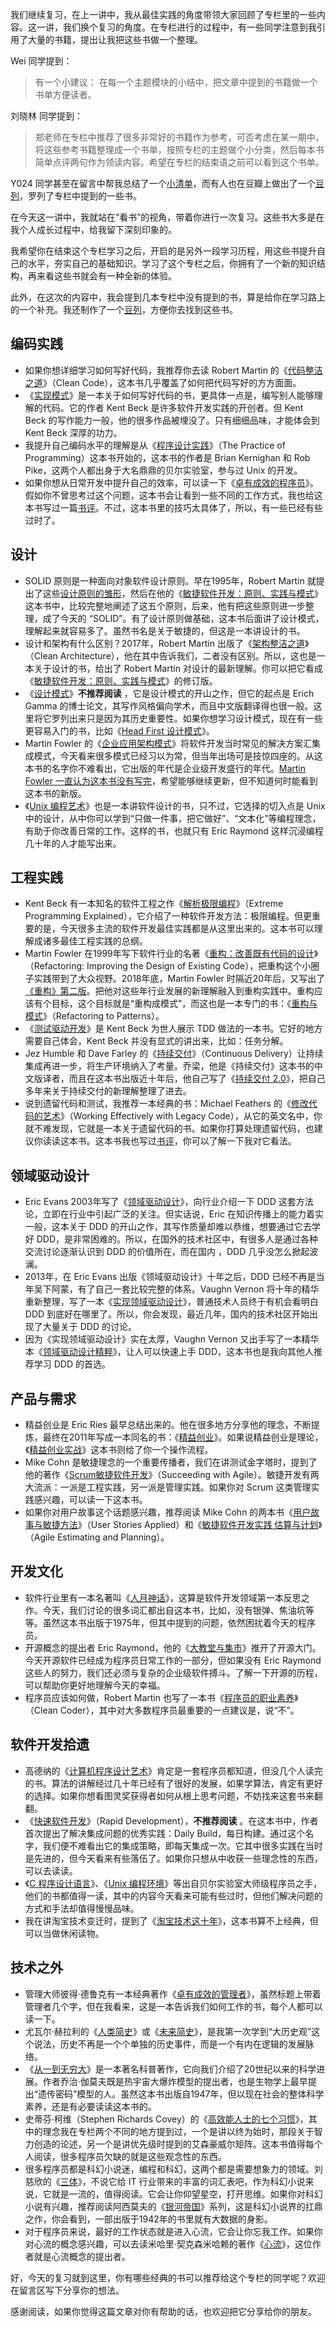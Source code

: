 我们继续复习，在上一讲中，我从最佳实践的角度带领大家回顾了专栏里的一些内容。这一讲，我们换个复习的角度。在专栏进行的过程中，有一些同学注意到我引用了大量的书籍，提出让我把这些书做一个整理。

Wei 同学提到：

> 有一个小建议： 在每一个主题模块的小结中，把文章中提到的书籍做一个书单方便读者。

刘晓林 同学提到：

> 郑老师在专栏中推荐了很多非常好的书籍作为参考，可否考虑在某一期中，将这些参考书籍整理成一个书单，按照专栏的主题做个小分类，然后每本书简单点评两句作为领读内容。希望在专栏的结束语之前可以看到这个书单。

Y024 同学甚至在留言中帮我总结了一个[小清单][Link 1]，而有人也在豆瓣上做出了一个[豆列][Link 2]，罗列了专栏中提到的一些书。

在今天这一讲中，我就站在“看书”的视角，带着你进行一次复习。这些书大多是在我个人成长过程中，给我留下深刻印象的。

我希望你在结束这个专栏学习之后，开启的是另外一段学习历程，用这些书提升自己的水平，夯实自己的基础知识。学习了这个专栏之后，你拥有了一个新的知识结构，再来看这些书就会有一种全新的体验。

此外，在这次的内容中，我会提到几本专栏中没有提到的书，算是给你在学习路上的一个补充。我还制作了一个[豆列][Link 3]，方便你去找到这些书。

## 编码实践

 *  如果你想详细学习如何写好代码，我推荐你去读 Robert Martin 的《[代码整洁之道][Link 4]》（Clean Code），这本书几乎覆盖了如何把代码写好的方方面面。
 *  《[实现模式][Link 5]》是一本关于如何写好代码的书，更具体一点是，编写别人能够理解的代码。它的作者 Kent Beck 是许多软件开发实践的开创者。但 Kent Beck 的写作能力一般，他的很多作品被埋没了。只有细细品味，才能体会到 Kent Beck 深厚的功力。
 *  我提升自己编码水平的理解是从《[程序设计实践][Link 6]》（The Practice of Programming）这本书开始的，这本书的作者是 Brian Kernighan 和 Rob Pike，这两个人都出身于大名鼎鼎的贝尔实验室，参与过 Unix 的开发。
 *  如果你想从日常开发中提升自己的效率，可以读一下《[卓有成效的程序员][Link 7]》。假如你不曾思考过这个问题，这本书会让看到一些不同的工作方式，我也给这本书写过一篇[书评][Link 8]。不过，这本书里的技巧太具体了，所以，有一些已经有些过时了。

## 设计

 *  SOLID 原则是一种面向对象软件设计原则。早在1995年，Robert Martin 就提出了这些[设计原则的雏形][Link 9]，然后在他的《[敏捷软件开发：原则、实践与模式][Link 10]》这本书中，比较完整地阐述了这五个原则，后来，他有把这些原则进一步整理，成了今天的 “SOLID”。有了设计原则做基础，这本书后面讲了设计模式，理解起来就容易多了。虽然书名是关于敏捷的，但这是一本讲设计的书。
 *  设计和架构有什么区别？2017年，Robert Martin 出版了《[架构整洁之道][Link 11]》（Clean Architecture），他在其中告诉我们，二者没有区别。所以，这也是一本关于设计的书，给出了 Robert Martin 对设计的最新理解。你可以把它看成《[敏捷软件开发：原则、实践与模式][Link 10]》的修订版。
 *  《[设计模式][Link 12]》**不推荐阅读** ，它是设计模式的开山之作，但它的起点是 Erich Gamma 的博士论文，其写作风格偏向学术，而且中文版翻译得也很一般。这里将它罗列出来只是因为其历史重要性。如果你想学习设计模式，现在有一些更容易入门的书，比如《[Head First 设计模式][Head First]》。
 *  Martin Fowler 的《[企业应用架构模式][Link 13]》将软件开发当时常见的解决方案汇集成模式，今天看来很多模式已经习以为常，但当年出场可是技惊四座的。从这本书的名字你不难看出，它出版的年代是企业级开发盛行的年代。[Martin Fowler 一直认为这本书没有写完][Martin Fowler]，希望能够继续更新，但不知道何时能看到这本书的新版。
 *  《[Unix 编程艺术][Unix]》也是一本讲软件设计的书，只不过，它选择的切入点是 Unix 中的设计，从中你可以学到“只做一件事，把它做好”、“文本化”等编程理念，有助于你改善日常的工作。这样的书，也就只有 Eric Raymond 这样沉浸编程几十年的人才能写出来。

## 工程实践

 *  Kent Beck 有一本知名的软件工程之作《[解析极限编程][Link 14]》（Extreme Programming Explained），它介绍了一种软件开发方法：极限编程。但更重要的是，今天很多主流的软件开发最佳实践都是从这里出来的。这本书可以理解成诸多最佳工程实践的总纲。
 *  Martin Fowler 在1999年写下软件行业的名著《[重构：改善既有代码的设计][Link 15]》（Refactoring: Improving the Design of Existing Code），把重构这个小圈子实践带到了大众视野。2018年底，Martin Fowler 时隔近20年后，又写出了[《重构》第二版][Link 16]。把他对这些年行业发展的新理解融入到重构实践中。重构应该有个目标，这个目标就是“重构成模式”，而这也是一本专门的书：《[重构与模式][Link 17]》（Refactoring to Patterns）。
 *  《[测试驱动开发][Link 18]》是 Kent Beck 为世人展示 TDD 做法的一本书。它好的地方需要自己体会，Kent Beck 并没有显式的讲出来，比如：任务分解。
 *  Jez Humble 和 Dave Farley 的《[持续交付][Link 19]》（Continuous Delivery）让持续集成再进一步，将生产环境纳入了考量。乔梁，他是《持续交付》这本书的中文版译者，而且在这本书出版近十年后，他自己写了《[持续交付 2.0][2.0]》，把自己多年来关于持续交付的新理解整理了进去。
 *  说到遗留代码和测试，我推荐一本经典的书：Michael Feathers 的《[修改代码的艺术][Link 20]》（Working Effectively with Legacy Code），从它的英文名中，你就不难发现，它就是一本关于遗留代码的书。如果你打算处理遗留代码，也建议你读读这本书。这本书我也写过[书评][Link 21]，你可以了解一下我对它看法。

## 领域驱动设计

 *  Eric Evans 2003年写了《[领域驱动设计][Link 22]》，向行业介绍一下 DDD 这套方法论，立即在行业中引起广泛的关注。但实话说，Eric 在知识传播上的能力着实一般，这本关于 DDD 的开山之作，其写作质量却难以恭维，想要通过它去学好 DDD，是非常困难的。所以，在国外的技术社区中，有很多人是通过各种交流讨论逐渐认识到 DDD 的价值所在，而在国内 ，DDD 几乎没怎么掀起波澜。
 *  2013年，在 Eric Evans 出版《领域驱动设计》十年之后，DDD 已经不再是当年吴下阿蒙，有了自己一套比较完整的体系。Vaughn Vernon 将十年的精华重新整理，写了一本《[实现领域驱动设计][Link 23]》，普通技术人员终于有机会看明白 DDD 到底好在哪里了。所以，你会发现，最近几年，国内的技术社区开始出现了大量关于 DDD 的讨论。
 *  因为《实现领域驱动设计》实在太厚，Vaughn Vernon 又出手写了一本精华本《[领域驱动设计精粹][Link 24]》，让人可以快速上手 DDD，这本书也是我向其他人推荐学习 DDD 的首选。

## 产品与需求

 *  精益创业是 Eric Ries 最早总结出来的。他在很多地方分享他的理念，不断提炼，最终在2011年写成一本同名的书：《[精益创业][Link 25]》。如果说精益创业是理论，《[精益创业实战][Link 26]》这本书则给了你一个操作流程。
 *  Mike Cohn 是敏捷理念的一个重要传播者，我们在讲测试金字塔时，提到了他的著作《[Scrum敏捷软件开发][Scrum]》（Succeeding with Agile）。敏捷开发有两大流派：一派是工程实践，另一派是管理实践。如果你对 Scrum 这类管理实践感兴趣，可以读一下这本书。
 *  如果你对用户故事这个话题感兴趣，推荐阅读 Mike Cohn 的两本书《[用户故事与敏捷方法][Link 27]》（User Stories Applied）和《[敏捷软件开发实践 估算与计划][Link 28]》（Agile Estimating and Planning）。

## 开发文化

 *  软件行业里有一本名著叫《[人月神话][Link 29]》，这算是软件开发领域第一本反思之作。今天，我们讨论的很多词汇都出自这本书，比如，没有银弹、焦油坑等等。虽然这本书出版于1975年，但其中提到的问题，依然困扰着今天的程序员。
 *  开源概念的提出者 Eric Raymond，他的《[大教堂与集市][Link 30]》推开了开源大门。今天开源软件已经成为程序员日常工作的一部分，但如果没有 Eric Raymond 这些人的努力，我们还必须与复杂的企业级软件搏斗。了解一下开源的历程，可以帮助你更好地理解今天的幸福。
 *  程序员应该如何做，Robert Martin 也写了一本书《[程序员的职业素养][Link 31]》（Clean Coder），其中对大多数程序员最重要的一点建议是，说“不”。

## 软件开发拾遗

 *  高德纳的《[计算机程序设计艺术][Link 32]》肯定是一套程序员都知道，但没几个人读完的书。算法的讲解经过几十年已经有了很好的发展，如果学算法，肯定有更好的选择。如果你想看图灵奖获得者如何从根上思考问题，不妨找来这套书来翻翻。
 *  《[快速软件开发][Link 33]》（Rapid Development），**不推荐阅读** 。在这本书中，作者首次提出了解决集成问题的优秀实践：Daily Build，每日构建。通过这个名字，我们便不难看出它的集成策略，即每天集成一次。它其中很多实践在当时是先进的，但今天看来有些落伍了。如果你只想从中收获一些理念性的东西，可以去读读。
 *  《[C 程序设计语言][C]》、《[Unix 编程环境][Unix 1]》等出自贝尔实验室大师级程序员之手，他们的书都值得一读，其中的内容今天看来可能有些过时，但他们解决问题的方式和手法却值得慢慢品味。
 *  我在讲淘宝技术变迁时，提到了《[淘宝技术这十年][Link 34]》，这本书算不上经典，但可以当做休闲读物。

## 技术之外

 *  管理大师彼得·德鲁克有一本经典著作《[卓有成效的管理者][Link 35]》，虽然标题上带着管理者几个字，但在我看来，这是一本告诉我们如何工作的书，每个人都可以读一下。
 *  尤瓦尔·赫拉利的《[人类简史][Link 36]》或《[未来简史][Link 37]》，是我第一次学到“大历史观”这个说法，历史不再是一个个单独的历史事件，而是一个有内在逻辑的发展脉络。
 *  《[从一到无穷大][Link 38]》是一本著名科普著作，它向我们介绍了20世纪以来的科学进展。作者乔治·伽莫夫既是热宇宙大爆炸模型的提出者，也是生物学上最早提出“遗传密码”模型的人。虽然这本书出版自1947年，但以现在社会的整体科学素养，还是有必要读读这本书的。
 *  史蒂芬·柯维（Stephen Richards Covey）的《[高效能人士的七个习惯][Link 39]》，其中的理念我在专栏两个不同的地方提到过，一个是讲以终为始时，那段关于智力创造的论述，另一个是讲优先级时提到的艾森豪威尔矩阵。这本书值得每个人阅读，很多程序员欠缺的就是这些观念性的东西。
 *  很多程序员都是科幻小说迷，编程和科幻，这两个都是需要想象力的领域。刘慈欣的《[三体][Link 40]》，不说它给 IT 行业带来的丰富的词汇表吧，作为科幻小说来说，它就是一流的，值得阅读。它会让你仰望星空，打开思维。如果你对科幻小说有兴趣，推荐阅读阿西莫夫的《[银河帝国][Link 41]》系列，这是科幻小说界的扛鼎之作，你会看到，一部出版于1942年的书里就有大数据的身影。
 *  对于程序员来说，最好的工作状态就是进入心流，它会让你忘我工作。如果你对心流的概念感兴趣，可以去读米哈里·契克森米哈赖的著作《[心流][Link 42]》，这位作者就是心流概念的提出者。

好，今天的复习就到这里，你有哪些经典的书可以推荐给这个专栏的同学呢？欢迎在留言区写下分享你的想法。

感谢阅读，如果你觉得这篇文章对你有帮助的话，也欢迎把它分享给你的朋友。


[Link 1]: http://time.geekbang.org/column/article/90231
[Link 2]: http://www.douban.com/doulist/112766085/
[Link 3]: http://www.douban.com/doulist/113366760/
[Link 4]: http://book.douban.com/subject/4199741/
[Link 5]: http://book.douban.com/subject/3324516/
[Link 6]: http://book.douban.com/subject/1173548/
[Link 7]: http://book.douban.com/subject/3558788/
[Link 8]: http://book.douban.com/review/1517237/
[Link 9]: http://groups.google.com/d/topic/comp.object/WICPDcXAMG8?hl=en
[Link 10]: http://book.douban.com/subject/1140457/
[Link 11]: http://book.douban.com/subject/30333919/
[Link 12]: http://book.douban.com/subject/1052241/
[Head First]: http://book.douban.com/subject/2243615/
[Link 13]: http://book.douban.com/subject/1230559/
[Martin Fowler]: http://www.martinfowler.com/eaaDev/
[Unix]: http://book.douban.com/subject/1467587/
[Link 14]: http://book.douban.com/subject/6828074/
[Link 15]: http://book.douban.com/subject/4262627/
[Link 16]: http://book.douban.com/subject/30468597/
[Link 17]: http://book.douban.com/subject/5360962/
[Link 18]: http://book.douban.com/subject/1230036/
[Link 19]: http://book.douban.com/subject/6862062/
[2.0]: http://book.douban.com/subject/30419555/
[Link 20]: http://book.douban.com/subject/2248759/
[Link 21]: http://book.douban.com/review/1226942/
[Link 22]: http://book.douban.com/subject/1629512/
[Link 23]: http://book.douban.com/subject/25844633/
[Link 24]: http://book.douban.com/subject/30333944/
[Link 25]: http://book.douban.com/subject/10945606/
[Link 26]: http://book.douban.com/subject/20505765/
[Scrum]: http://book.douban.com/subject/5334585/
[Link 27]: http://book.douban.com/subject/4743056/
[Link 28]: http://book.douban.com/subject/26811747/
[Link 29]: http://book.douban.com/subject/1102259/
[Link 30]: http://book.douban.com/subject/25881855/
[Link 31]: http://book.douban.com/subject/11614538/
[Link 32]: http://book.douban.com/subject/26681685/
[Link 33]: http://book.douban.com/subject/3151486/
[C]: http://book.douban.com/subject/1139336/
[Unix 1]: http://book.douban.com/subject/1033144/
[Link 34]: http://book.douban.com/subject/24335672/
[Link 35]: http://book.douban.com/subject/1322025/
[Link 36]: http://book.douban.com/subject/25985021/
[Link 37]: http://book.douban.com/subject/26943161/
[Link 38]: http://book.douban.com/subject/1102715/
[Link 39]: http://book.douban.com/subject/26284789/
[Link 40]: http://book.douban.com/subject/6518605/
[Link 41]: http://book.douban.com/subject/26389895/
[Link 42]: http://book.douban.com/subject/27186106/

